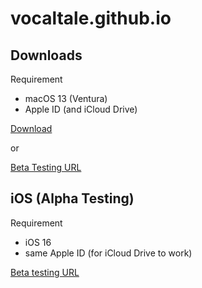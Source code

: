 # vocaltale.github.io

## Downloads

Requirement
- macOS 13 (Ventura)
- Apple ID (and iCloud Drive)

[Download](https://raw.githubusercontent.com/Vocaltale/vocaltale.github.io/main/downloads/vocaltale-macos.zip)

or

[Beta Testing URL](https://testflight.apple.com/join/86stBLF2)

## iOS (Alpha Testing)

Requirement
- iOS 16
- same Apple ID (for iCloud Drive to work)

[Beta testing URL](https://testflight.apple.com/join/fAXy3LwY)